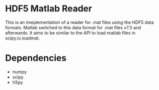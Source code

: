 # HDF5 Matlab Reader
This is an imeplementation of a reader for .mat files using the HDF5 data formats. Matlab switched to this data format for .mat files v7.3 and afterwards. It aims to be similar to the API to load matlab files in scipy.io.loadmat.
 
# Dependencies
* numpy
* scipy
* h5py
